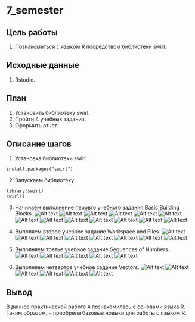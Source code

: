 # 7_semester
## Цель работы

1. Познакомиться с языком R посредством библиотеки  swirl.

## Исходные данные

1. Rstudio.

## План

1. Установить библиотеку swirl.
2. Пройти 4 учебных задания.
3. Оформить отчет.

## Описание шагов

1. Установка библиотеки swirl.
```
install.packages("swirl")
```
2. Запускаем библиотеку. 
```
library(swirl)
swirl()
```
3. Начинаем выполнение перовго учебного задания Basic Building Blocks.
![Alt text](<скрины 1R_1пр/1.png>)
![Alt text](<скрины 1R_1пр/2.png>)
![Alt text](<скрины 1R_1пр/3.png>)
![Alt text](<скрины 1R_1пр/4.png>)
![Alt text](<скрины 1R_1пр/5.png>)
![Alt text](<скрины 1R_1пр/6.png>)
![Alt text](<скрины 1R_1пр/7.png>)
![Alt text](<скрины 1R_1пр/9.png>)
![Alt text](<скрины 1R_1пр/10.png>)
![Alt text](<скрины 1R_1пр/11.png>)
![Alt text](<скрины 1R_1пр/12.png>)
![Alt text](<скрины 1R_1пр/13.png>)
![Alt text](<скрины 1R_1пр/14.png>)


4. Выполяем второе учебное задание Workspace and Files.
![Alt text](<скрины 1R_1пр/15.png>)
![Alt text](<скрины 1R_1пр/16.png>)
![Alt text](<скрины 1R_1пр/17.png>)
![Alt text](<скрины 1R_1пр/18.png>)
![Alt text](<скрины 1R_1пр/19.png>)
![Alt text](<скрины 1R_1пр/20.png>)
![Alt text](<скрины 1R_1пр/21.png>)
![Alt text](<скрины 1R_1пр/22.png>)


5. Выполняем третье учебное задание Sequences of Numbers.
![Alt text](<скрины 1R_1пр/23.png>)
![Alt text](<скрины 1R_1пр/24.png>)
![Alt text](<скрины 1R_1пр/25.png>)
![Alt text](<скрины 1R_1пр/26.png>)
![Alt text](<скрины 1R_1пр/27.png>)


6. Выполняем четвертое учебное задание Vectors.
![Alt text](<скрины 1R_1пр/28.png>)
![Alt text](<скрины 1R_1пр/29.png>)
![Alt text](<скрины 1R_1пр/30.png>)
![Alt text](<скрины 1R_1пр/31.png>)
![Alt text](<скрины 1R_1пр/32.png>)
![Alt text](<скрины 1R_1пр/33.png>)

## Вывод
В данное практической работе я познакомилась с основами языка R. Таким образом, я приобрела базовые новыки для работы с языком R.
